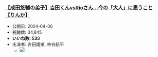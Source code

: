 ### [【成田悠輔の弟子】吉田くんvsRioさん…今の「大人」に思うこと【りんか】](https://www.youtube.com/watch?v=TuZ8zu9zskg)
-   公開日: 2024-04-06
-   視聴数: 34,845
-   **いいね数: 533**
-   出演者: 吉田翔栄, 神谷航平
    - [![](https://img.youtube.com/vi/TuZ8zu9zskg/hqdefault.jpg)](https://www.youtube.com/watch?v=TuZ8zu9zskg)
